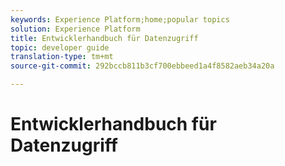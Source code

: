 ```yaml
---
keywords: Experience Platform;home;popular topics
solution: Experience Platform
title: Entwicklerhandbuch für Datenzugriff
topic: developer guide
translation-type: tm+mt
source-git-commit: 292bccb811b3cf700ebbeed1a4f8582aeb34a20a

---
```



# Entwicklerhandbuch für Datenzugriff
